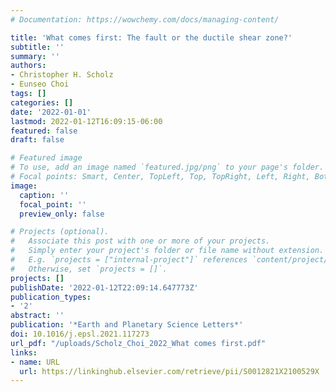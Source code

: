 ```yaml
---
# Documentation: https://wowchemy.com/docs/managing-content/

title: 'What comes first: The fault or the ductile shear zone?'
subtitle: ''
summary: ''
authors:
- Christopher H. Scholz
- Eunseo Choi
tags: []
categories: []
date: '2022-01-01'
lastmod: 2022-01-12T16:09:15-06:00
featured: false
draft: false

# Featured image
# To use, add an image named `featured.jpg/png` to your page's folder.
# Focal points: Smart, Center, TopLeft, Top, TopRight, Left, Right, BottomLeft, Bottom, BottomRight.
image:
  caption: ''
  focal_point: ''
  preview_only: false

# Projects (optional).
#   Associate this post with one or more of your projects.
#   Simply enter your project's folder or file name without extension.
#   E.g. `projects = ["internal-project"]` references `content/project/deep-learning/index.md`.
#   Otherwise, set `projects = []`.
projects: []
publishDate: '2022-01-12T22:09:14.647773Z'
publication_types:
- '2'
abstract: ''
publication: '*Earth and Planetary Science Letters*'
doi: 10.1016/j.epsl.2021.117273
url_pdf: "/uploads/Scholz_Choi_2022_What comes first.pdf"
links:
- name: URL
  url: https://linkinghub.elsevier.com/retrieve/pii/S0012821X2100529X
---
```

